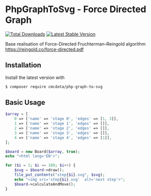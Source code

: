 # PhpGraphToSvg - Force Directed Graph

[![Total Downloads](https://img.shields.io/packagist/dt/cmcdota/php-graph-to-svg.svg)](https://packagist.org/packages/cmcdota/php-graph-to-svg)
[![Latest Stable Version](https://img.shields.io/packagist/v/cmcdota/php-graph-to-svg.svg)](https://packagist.org/packages/cmcdota/php-graph-to-svg)


Base realisation of Force-Directed  Fruchterman–Reingold algorithm https://reingold.co/force-directed.pdf

## Installation

Install the latest version with

```bash
$ composer require cmcdota/php-graph-to-svg
```

## Basic Usage

```php
$array = [
    0 => ['name' => 'stage 0', 'edges' => [1, 3]],
    1 => ['name' => 'stage 1', 'edges' => []],
    2 => ['name' => 'stage 2', 'edges' => []],
    3 => ['name' => 'stage 3', 'edges' => []],
    4 => ['name' => 'stage 4', 'edges' => [1]],
];

$board = new Board($array, true);
echo "<html lang='EN'>";

for ($i = 1; $i <= 100; $i++) {
    $svg = $board->draw();
    file_put_contents("step{$i}.svg", $svg);
    echo "<img src='step{$i}.svg'  alt='next step'>";
    $board->calculateAndMove();
}
```
